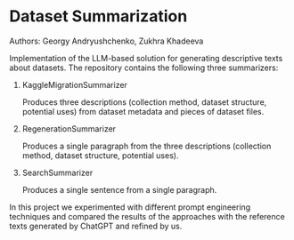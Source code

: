 # Dataset Summarization

Authors: Georgy Andryushchenko, Zukhra Khadeeva

Implementation of the LLM-based solution for generating descriptive texts about datasets. The repository contains the following three summarizers:

1. KaggleMigrationSummarizer

    Produces three descriptions (collection method, dataset structure, potential uses) from dataset metadata and pieces of dataset files.

2. RegenerationSummarizer

    Produces a single paragraph from the three descriptions (collection method, dataset structure, potential uses).

3. SearchSummarizer

    Produces a single sentence from a single paragraph.

In this project we experimented with different prompt engineering techniques and compared the results of the approaches with the reference texts generated by ChatGPT and refined by us.
